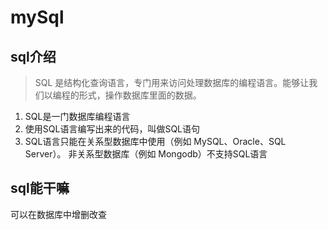 # mySql
## sql介绍
> SQL 是结构化查询语言，专门用来访问处理数据库的编程语言。能够让我们以编程的形式，操作数据库里面的数据。
1. SQL是一门数据库编程语言
2. 使用SQL语言编写出来的代码，叫做SQL语句
3. SQL语言只能在关系型数据库中使用（例如 MySQL、Oracle、SQL Server）。 非关系型数据库（例如 Mongodb）不支持SQL语言

## sql能干嘛
可以在数据库中增删改查
